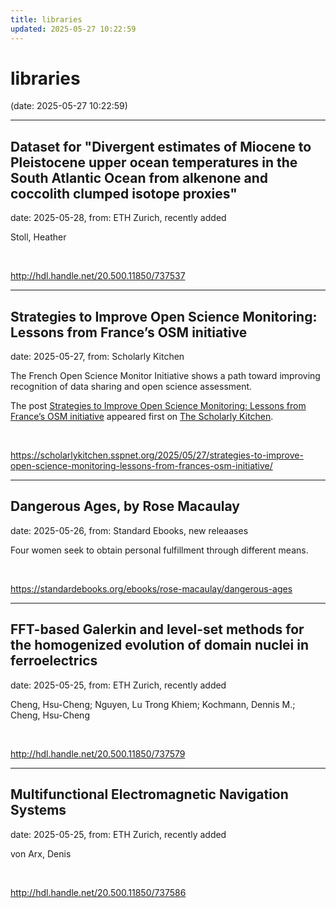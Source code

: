 ```yaml
---
title: libraries
updated: 2025-05-27 10:22:59
---
```


# libraries

(date: 2025-05-27 10:22:59)

---

## Dataset for "Divergent estimates of Miocene to Pleistocene upper ocean temperatures in the South Atlantic Ocean from alkenone and coccolith clumped isotope proxies"

date: 2025-05-28, from: ETH Zurich, recently added

Stoll, Heather 

<br> 

<http://hdl.handle.net/20.500.11850/737537>

---

## Strategies to Improve Open Science Monitoring: Lessons from France’s OSM initiative

date: 2025-05-27, from: Scholarly Kitchen

<p>The French Open Science Monitor Initiative shows a path toward improving recognition of data sharing and open science assessment.</p>
<p>The post <a href="https://scholarlykitchen.sspnet.org/2025/05/27/strategies-to-improve-open-science-monitoring-lessons-from-frances-osm-initiative/">Strategies to Improve Open Science Monitoring: Lessons from France&#8217;s OSM initiative</a> appeared first on <a href="https://scholarlykitchen.sspnet.org">The Scholarly Kitchen</a>.</p>
 

<br> 

<https://scholarlykitchen.sspnet.org/2025/05/27/strategies-to-improve-open-science-monitoring-lessons-from-frances-osm-initiative/>

---

## Dangerous Ages, by Rose Macaulay

date: 2025-05-26, from: Standard Ebooks, new releaases

Four women seek to obtain personal fulfillment through different means. 

<br> 

<https://standardebooks.org/ebooks/rose-macaulay/dangerous-ages>

---

## FFT-based Galerkin and level-set methods for the homogenized evolution of domain nuclei in ferroelectrics

date: 2025-05-25, from: ETH Zurich, recently added

Cheng, Hsu-Cheng; Nguyen, Lu Trong Khiem; Kochmann, Dennis M.; Cheng, Hsu-Cheng 

<br> 

<http://hdl.handle.net/20.500.11850/737579>

---

## Multifunctional Electromagnetic Navigation Systems

date: 2025-05-25, from: ETH Zurich, recently added

von Arx, Denis 

<br> 

<http://hdl.handle.net/20.500.11850/737586>

